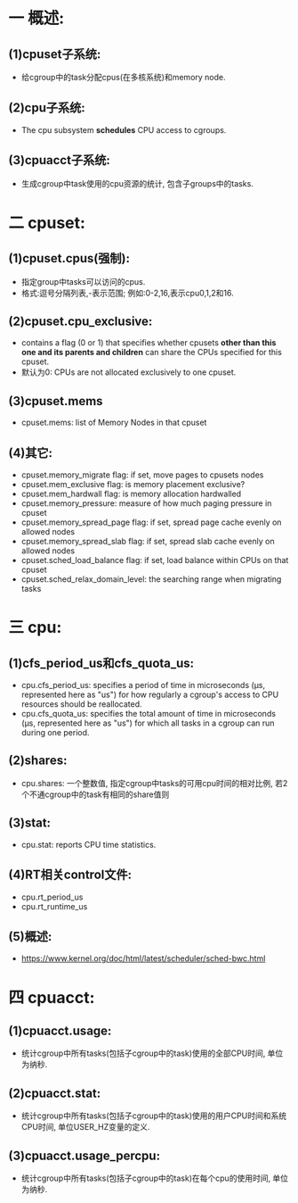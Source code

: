 # 一 概述:
## (1)cpuset子系统:
- 给cgroup中的task分配cpus(在多核系统)和memory node.

## (2)cpu子系统:
- The cpu subsystem **schedules** CPU access to cgroups. 

## (3)cpuacct子系统:
- 生成cgroup中task使用的cpu资源的统计, 包含子groups中的tasks.

# 二 cpuset:
## (1)cpuset.cpus(强制):
- 指定group中tasks可以访问的cpus.
- 格式:逗号分隔列表,-表示范围; 例如:0-2,16,表示cpu0,1,2和16.

## (2)cpuset.cpu_exclusive:
- contains a flag (0 or 1) that specifies whether cpusets **other than this one and its parents and children** can share the CPUs specified for this cpuset. 
- 默认为0: CPUs are not allocated exclusively to one cpuset.

## (3)cpuset.mems
- cpuset.mems: list of Memory Nodes in that cpuset

## (4)其它:
- cpuset.memory_migrate flag: if set, move pages to cpusets nodes
- cpuset.mem_exclusive flag: is memory placement exclusive?
- cpuset.mem_hardwall flag:  is memory allocation hardwalled
- cpuset.memory_pressure: measure of how much paging pressure in cpuset
- cpuset.memory_spread_page flag: if set, spread page cache evenly on allowed nodes
- cpuset.memory_spread_slab flag: if set, spread slab cache evenly on allowed nodes
- cpuset.sched_load_balance flag: if set, load balance within CPUs on that cpuset
- cpuset.sched_relax_domain_level: the searching range when migrating tasks

# 三 cpu:
## (1)cfs_period_us和cfs_quota_us:
- cpu.cfs_period_us: specifies a period of time in microseconds (µs, represented here as "us") for how regularly a cgroup's access to CPU resources should be reallocated.
- cpu.cfs_quota_us: specifies the total amount of time in microseconds (µs, represented here as "us") for which all tasks in a cgroup can run during one period.

## (2)shares:
- cpu.shares: 一个整数值, 指定cgroup中tasks的可用cpu时间的相对比例, 若2个不通cgroup中的task有相同的share值则

## (3)stat:
- cpu.stat: reports CPU time statistics.

## (4)RT相关control文件:
- cpu.rt_period_us
- cpu.rt_runtime_us

## (5)概述:
- https://www.kernel.org/doc/html/latest/scheduler/sched-bwc.html

# 四 cpuacct:
## (1)cpuacct.usage:
- 统计cgroup中所有tasks(包括子cgroup中的task)使用的全部CPU时间, 单位为纳秒.

## (2)cpuacct.stat:
- 统计cgroup中所有tasks(包括子cgroup中的task)使用的用户CPU时间和系统CPU时间, 单位USER_HZ变量的定义.

## (3)cpuacct.usage_percpu:
- 统计cgroup中所有tasks(包括子cgroup中的task)在每个cpu的使用时间, 单位为纳秒.
